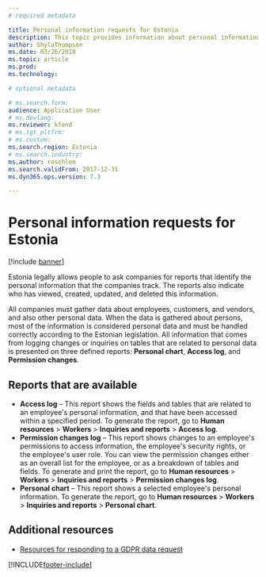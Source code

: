 ```yaml
---
# required metadata

title: Personal information requests for Estonia
description: This topic provides information about personal information requests for Estonia.
author: ShylaThompson
ms.date: 03/26/2018
ms.topic: article
ms.prod: 
ms.technology: 

# optional metadata

# ms.search.form: 
audience: Application User
# ms.devlang: 
ms.reviewer: kfend
# ms.tgt_pltfrm: 
# ms.custom: 
ms.search.region: Estonia
# ms.search.industry: 
ms.author: roschlom
ms.search.validFrom: 2017-12-31
ms.dyn365.ops.version: 7.3

---
```


# Personal information requests for Estonia

[!include [banner](../includes/banner.md)]

Estonia legally allows people to ask companies for reports that identify the personal information that the companies track. The reports also indicate who has viewed, created, updated, and deleted this information.

All companies must gather data about employees, customers, and vendors, and also other personal data. When the data is gathered about persons, most of the information is considered personal data and must be handled correctly according to the Estonian legislation. All information that comes from logging changes or inquiries on tables that are related to personal data is presented on three defined reports: **Personal chart**, **Access log**, and **Permission changes**.

## Reports that are available

- **Access log** – This report shows the fields and tables that are related to an employee's personal information, and that have been accessed within a specified period. To generate the report, go to **Human resources** \> **Workers** \> **Inquiries and reports** \> **Access log**.
- **Permission changes log** – This report shows changes to an employee's permissions to access information, the employee's security rights, or the employee's user role. You can view the permission changes either as an overall list for the employee, or as a breakdown of tables and fields. To generate and print the report, go to **Human resources** \> **Workers** \> **Inquiries and reports** \> **Permission changes log**.
- **Personal chart** – This report shows a selected employee's personal information. To generate the report, go to **Human resources** \> **Workers** \> **Inquiries and reports** \> **Personal chart**.

## Additional resources

- [Resources for responding to a GDPR data request](../../dev-itpro/gdpr/gdpr-home-page.md)


[!INCLUDE[footer-include](../../includes/footer-banner.md)]